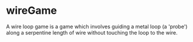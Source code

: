 # wireGame
A wire loop game is a game which involves guiding a metal loop (a 'probe') along a serpentine length of wire without  touching the loop to the wire. 
